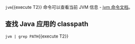 `jvm`{{execute T2}} 命令可以查看当前 JVM 信息 - [jvm 命令文档](https://arthas.aliyun.com/doc/jvm.html)。

## 查找 Java 应用的 classpath

`jvm | grep PATH`{{execute T2}}
